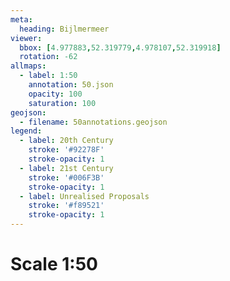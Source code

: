 ```yaml
---
meta:
  heading: Bijlmermeer
viewer:
  bbox: [4.977883,52.319779,4.978107,52.319918]
  rotation: -62
allmaps:
  - label: 1:50
    annotation: 50.json
    opacity: 100
    saturation: 100
geojson:
  - filename: 50annotations.geojson
legend:
  - label: 20th Century
    stroke: '#92278F'
    stroke-opacity: 1
  - label: 21st Century
    stroke: '#006F3B'
    stroke-opacity: 1
  - label: Unrealised Proposals
    stroke: '#f89521'
    stroke-opacity: 1
---
```

# Scale 1:50